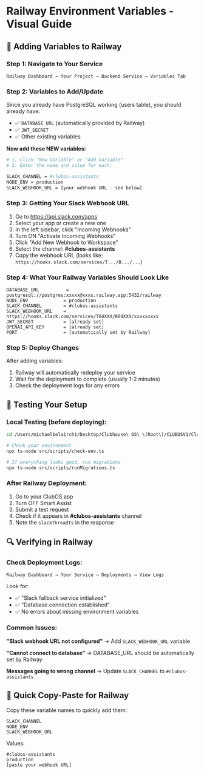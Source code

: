 # Railway Environment Variables - Visual Guide

## 🚂 Adding Variables to Railway

### Step 1: Navigate to Your Service
```
Railway Dashboard → Your Project → Backend Service → Variables Tab
```

### Step 2: Variables to Add/Update

Since you already have PostgreSQL working (users table), you should already have:
- ✅ `DATABASE_URL` (automatically provided by Railway)
- ✅ `JWT_SECRET` 
- ✅ Other existing variables

**Now add these NEW variables:**

```bash
# 1. Click "New Variable" or "Add Variable"
# 2. Enter the name and value for each:

SLACK_CHANNEL = #clubos-assistants
NODE_ENV = production
SLACK_WEBHOOK_URL = [your webhook URL - see below]
```

### Step 3: Getting Your Slack Webhook URL

1. Go to https://api.slack.com/apps
2. Select your app or create a new one
3. In the left sidebar, click "Incoming Webhooks"
4. Turn ON "Activate Incoming Webhooks"
5. Click "Add New Webhook to Workspace"
6. Select the channel: **#clubos-assistants**
7. Copy the webhook URL (looks like: `https://hooks.slack.com/services/T.../B.../...`)

### Step 4: What Your Railway Variables Should Look Like

```
DATABASE_URL          = postgresql://postgres:xxxxx@xxxx.railway.app:5432/railway
NODE_ENV             = production
SLACK_CHANNEL        = #clubos-assistants
SLACK_WEBHOOK_URL    = https://hooks.slack.com/services/T04XXX/B04XXX/xxxxxxxxx
JWT_SECRET           = [already set]
OPENAI_API_KEY       = [already set]
PORT                 = [automatically set by Railway]
```

### Step 5: Deploy Changes

After adding variables:
1. Railway will automatically redeploy your service
2. Wait for the deployment to complete (usually 1-2 minutes)
3. Check the deployment logs for any errors

## 🧪 Testing Your Setup

### Local Testing (before deploying):
```bash
cd /Users/michaelbelairch1/Desktop/Clubhouse\ OS\ \(Root\)/CLUBOSV1/ClubOSV1-backend

# Check your environment
npx ts-node src/scripts/check-env.ts

# If everything looks good, run migrations
npx ts-node src/scripts/runMigrations.ts
```

### After Railway Deployment:
1. Go to your ClubOS app
2. Turn OFF Smart Assist
3. Submit a test request
4. Check if it appears in **#clubos-assistants** channel
5. Note the `slackThreadTs` in the response

## 🔍 Verifying in Railway

### Check Deployment Logs:
```
Railway Dashboard → Your Service → Deployments → View Logs
```

Look for:
- ✅ "Slack fallback service initialized"
- ✅ "Database connection established"
- ✅ No errors about missing environment variables

### Common Issues:

**"Slack webhook URL not configured"**
→ Add `SLACK_WEBHOOK_URL` variable

**"Cannot connect to database"**
→ DATABASE_URL should be automatically set by Railway

**Messages going to wrong channel**
→ Update `SLACK_CHANNEL` to `#clubos-assistants`

## 📝 Quick Copy-Paste for Railway

Copy these variable names to quickly add them:

```
SLACK_CHANNEL
NODE_ENV
SLACK_WEBHOOK_URL
```

Values:
```
#clubos-assistants
production
[paste your webhook URL]
```